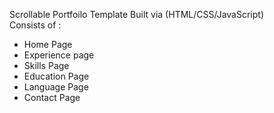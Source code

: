 Scrollable Portfoilo Template Built via (HTML/CSS/JavaScript) <br>
Consists of :
<ul>
<li> Home Page </li>
<li> Experience page </li>
<li> Skills Page </li>
<li> Education Page </li>
<li> Language Page </li>
<li> Contact Page </li>
</ul> 